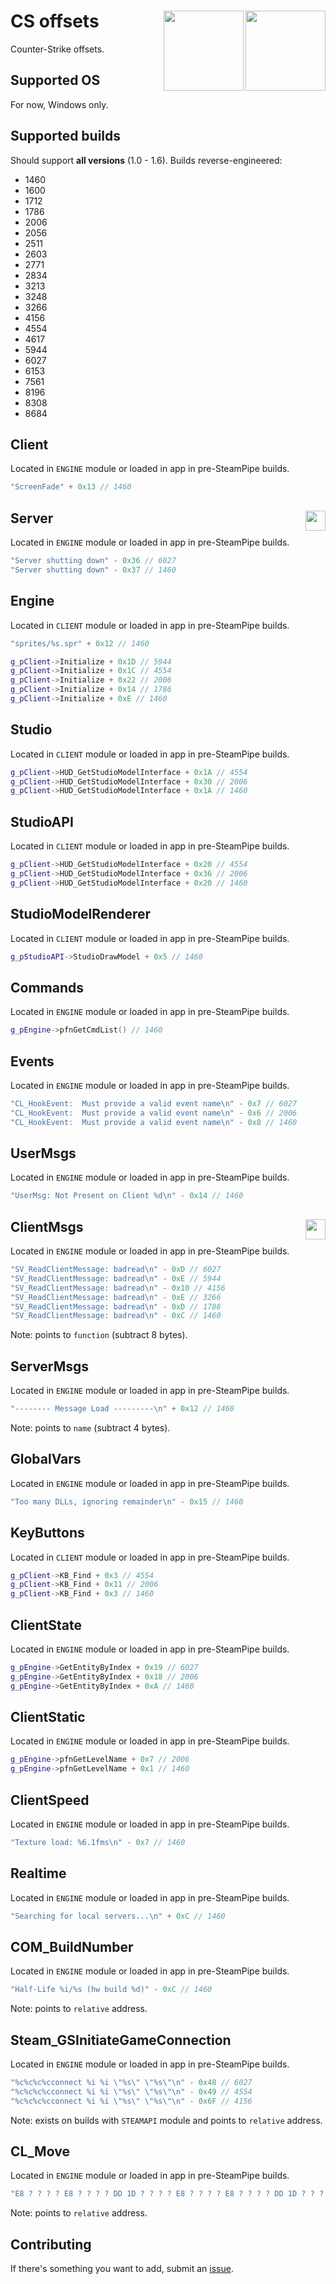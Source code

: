 # CS offsets<img align="right" width="128" height="128" src="https://user-images.githubusercontent.com/103336115/183117198-abe1b7d3-a250-41f0-a269-2310984d7b30.png#gh-dark-mode-only"/><img align="right" width="128" height="128" src="https://user-images.githubusercontent.com/103336115/183117297-ba53f869-1206-4e11-8188-cfce5b48b954.png#gh-light-mode-only"/>
Counter-Strike offsets.

## Supported OS
For now, Windows only.

## Supported builds
Should support **all versions** (1.0 - 1.6). Builds reverse-engineered:
- 1460
- 1600
- 1712
- 1786
- 2006
- 2056
- 2511
- 2603
- 2771
- 2834
- 3213
- 3248
- 3266
- 4156
- 4554
- 4617
- 5944
- 6027
- 6153
- 7561
- 8196
- 8308
- 8684

## Client
Located in `ENGINE` module or loaded in app in pre-SteamPipe builds.
```cpp
"ScreenFade" + 0x13 // 1460
```

## Server<img align="right" width="32" height="32" src="https://user-images.githubusercontent.com/103336115/183089554-d4a825f0-930c-4e6a-8f9f-8441942c1eb2.png"/>
Located in `ENGINE` module or loaded in app in pre-SteamPipe builds.
```cpp
"Server shutting down" - 0x36 // 6027
"Server shutting down" - 0x37 // 1460
```

## Engine
Located in `CLIENT` module or loaded in app in pre-SteamPipe builds.
```cpp
"sprites/%s.spr" + 0x12 // 1460
```
```cpp
g_pClient->Initialize + 0x1D // 5944
g_pClient->Initialize + 0x1C // 4554
g_pClient->Initialize + 0x22 // 2006
g_pClient->Initialize + 0x14 // 1786
g_pClient->Initialize + 0xE // 1460
```

## Studio
Located in `CLIENT` module or loaded in app in pre-SteamPipe builds.
```cpp
g_pClient->HUD_GetStudioModelInterface + 0x1A // 4554
g_pClient->HUD_GetStudioModelInterface + 0x30 // 2006
g_pClient->HUD_GetStudioModelInterface + 0x1A // 1460
```

## StudioAPI
Located in `CLIENT` module or loaded in app in pre-SteamPipe builds.
```cpp
g_pClient->HUD_GetStudioModelInterface + 0x20 // 4554
g_pClient->HUD_GetStudioModelInterface + 0x36 // 2006
g_pClient->HUD_GetStudioModelInterface + 0x20 // 1460
```

## StudioModelRenderer
Located in `CLIENT` module or loaded in app in pre-SteamPipe builds.
```cpp
g_pStudioAPI->StudioDrawModel + 0x5 // 1460
```

## Commands
Located in `ENGINE` module or loaded in app in pre-SteamPipe builds.
```cpp
g_pEngine->pfnGetCmdList() // 1460
```

## Events
Located in `ENGINE` module or loaded in app in pre-SteamPipe builds.
```cpp
"CL_HookEvent:  Must provide a valid event name\n" - 0x7 // 6027
"CL_HookEvent:  Must provide a valid event name\n" - 0x6 // 2006
"CL_HookEvent:  Must provide a valid event name\n" - 0x8 // 1460
```

## UserMsgs
Located in `ENGINE` module or loaded in app in pre-SteamPipe builds.
```cpp
"UserMsg: Not Present on Client %d\n" - 0x14 // 1460
```

## ClientMsgs <img align="right" width="32" height="32" src="https://user-images.githubusercontent.com/103336115/183089554-d4a825f0-930c-4e6a-8f9f-8441942c1eb2.png"/>
Located in `ENGINE` module or loaded in app in pre-SteamPipe builds.
```cpp
"SV_ReadClientMessage: badread\n" - 0xD // 6027
"SV_ReadClientMessage: badread\n" - 0xE // 5944
"SV_ReadClientMessage: badread\n" - 0x10 // 4156
"SV_ReadClientMessage: badread\n" - 0xE // 3266
"SV_ReadClientMessage: badread\n" - 0xD // 1786
"SV_ReadClientMessage: badread\n" - 0xC // 1460
```
Note: points to `function` (subtract 8 bytes).

## ServerMsgs
Located in `ENGINE` module or loaded in app in pre-SteamPipe builds.
```cpp
"-------- Message Load ---------\n" + 0x12 // 1460
```
Note: points to `name` (subtract 4 bytes).

## GlobalVars
Located in `ENGINE` module or loaded in app in pre-SteamPipe builds.
```cpp
"Too many DLLs, ignoring remainder\n" - 0x15 // 1460
```

## KeyButtons
Located in `CLIENT` module or loaded in app in pre-SteamPipe builds.
```cpp
g_pClient->KB_Find + 0x3 // 4554
g_pClient->KB_Find + 0x11 // 2006
g_pClient->KB_Find + 0x3 // 1460
```

## ClientState
Located in `ENGINE` module or loaded in app in pre-SteamPipe builds.
```cpp
g_pEngine->GetEntityByIndex + 0x19 // 6027
g_pEngine->GetEntityByIndex + 0x18 // 2006
g_pEngine->GetEntityByIndex + 0xA // 1460
```

## ClientStatic
Located in `ENGINE` module or loaded in app in pre-SteamPipe builds.
```cpp
g_pEngine->pfnGetLevelName + 0x7 // 2006
g_pEngine->pfnGetLevelName + 0x1 // 1460
```

## ClientSpeed
Located in `ENGINE` module or loaded in app in pre-SteamPipe builds.
```cpp
"Texture load: %6.1fms\n" - 0x7 // 1460
```

## Realtime
Located in `ENGINE` module or loaded in app in pre-SteamPipe builds.
```cpp
"Searching for local servers...\n" + 0xC // 1460
```

## COM_BuildNumber
Located in `ENGINE` module or loaded in app in pre-SteamPipe builds.
```cpp
"Half-Life %i/%s (hw build %d)" - 0xC // 1460
```
Note: points to `relative` address.

## Steam_GSInitiateGameConnection
Located in `ENGINE` module or loaded in app in pre-SteamPipe builds.
```cpp
"%c%c%c%cconnect %i %i \"%s\" \"%s\"\n" - 0x48 // 6027
"%c%c%c%cconnect %i %i \"%s\" \"%s\"\n" - 0x49 // 4554
"%c%c%c%cconnect %i %i \"%s\" \"%s\"\n" - 0x6F // 4156
```
Note: exists on builds with `STEAMAPI` module and points to `relative` address.

## CL_Move
Located in `ENGINE` module or loaded in app in pre-SteamPipe builds.
```cpp
"E8 ? ? ? ? E8 ? ? ? ? DD 1D ? ? ? ? E8 ? ? ? ? E8 ? ? ? ? DD 1D ? ? ? ? E8 ? ? ? ? A1" + 0x1 // 1460
```
Note: points to `relative` address.

## Contributing
If there's something you want to add, submit an [issue](https://github.com/rollangles/cs-offsets/issues).